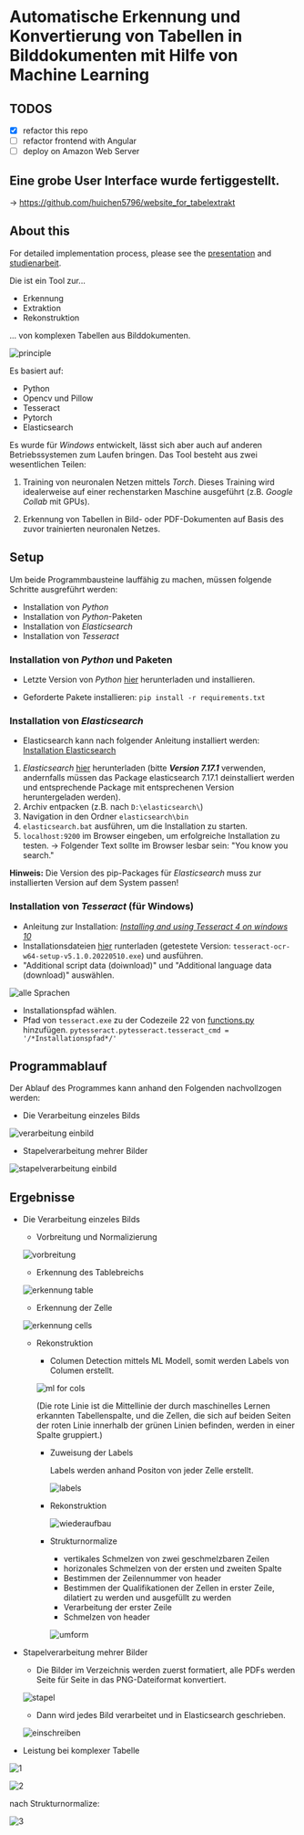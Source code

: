 # Automatische Erkennung und Konvertierung von Tabellen in Bilddokumenten mit Hilfe von Machine Learning

## TODOS

- [x] refactor this repo
- [ ] refactor frontend with Angular
- [ ] deploy on Amazon Web Server

## Eine grobe User Interface wurde fertiggestellt.

-> https://github.com/huichen5796/website_for_tabelextrakt

## About this

For detailed implementation process, please see the [presentation](presentation.pptx) and [studienarbeit](studienarbeit_hui.pdf).

Die ist ein Tool zur...

- Erkennung
- Extraktion
- Rekonstruktion

... von komplexen Tabellen aus Bilddokumenten.

![principle](Abbildungen/ablauf.gif)

Es basiert auf:

- Python
- Opencv und Pillow
- Tesseract
- Pytorch
- Elasticsearch

Es wurde für *Windows* entwickelt, lässt sich aber auch auf anderen Betriebssystemen zum Laufen bringen.
Das Tool besteht aus zwei wesentlichen Teilen:

1. Training von neuronalen Netzen mittels *Torch*. Dieses Training wird idealerweise auf einer rechenstarken Maschine ausgeführt (z.B. *Google Collab* mit GPUs).

2. Erkennung von Tabellen in Bild- oder PDF-Dokumenten auf Basis des zuvor trainierten neuronalen Netzes.

## Setup

Um beide Programmbausteine lauffähig zu machen, müssen folgende Schritte ausgreführt werden:

- Installation von *Python*
- Installation von *Python*-Paketen
- Installation von *Elasticsearch*
- Installation von *Tesseract*

### Installation von *Python* und Paketen

- Letzte Version von *Python* [hier](https://www.python.org/ftp/python/) herunterladen und installieren.

- Geforderte Pakete installieren: `pip install -r requirements.txt`

### Installation von *Elasticsearch*

- Elasticsearch kann nach folgender Anleitung installiert werden: [Installation Elasticsearch](https://youtu.be/Tn6zkPz-qHc?t=553)


1. *Elasticsearch* [hier](https://www.elastic.co/de/downloads/elasticsearch) herunterladen (bitte **_Version 7.17.1_** verwenden, andernfalls müssen das Package elasticsearch 7.17.1 deinstalliert werden und entsprechende Package mit entsprechenen Version heruntergeladen werden).
2. Archiv entpacken (z.B. nach `D:\elasticsearch\`)
3. Navigation in den Ordner `elasticsearch\bin`
4. `elasticsearch.bat` ausführen, um die Installation zu starten.
5. `localhost:9200` im Browser eingeben, um erfolgreiche Installation zu testen. &rarr; Folgender Text sollte im Browser lesbar sein: "You know you search."

**Hinweis:** Die Version des pip-Packages für *Elasticsearch* muss zur installierten Version auf dem System passen!

### Installation von *Tesseract* (für Windows)

- Anleitung zur Installation: [*Installing and using Tesseract 4 on windows 10*](https://medium.com/quantrium-tech/installing-and-using-tesseract-4-on-windows-10-4f7930313f82)
- Installationsdateien [hier](https://github.com/UB-Mannheim/tesseract/wiki) runterladen (getestete Version: `tesseract-ocr-w64-setup-v5.1.0.20220510.exe`) und ausführen.
- "Additional script data (doiwnload)" und "Additional language data (download)" auswählen.

![alle Sprachen](Abbildungen/installtesse.jpg)

- Installationspfad wählen.
- Pfad von `tesseract.exe` zu der Codezeile 22 von [functions.py](Development/functions.py) hinzufügen.
`pytesseract.pytesseract.tesseract_cmd = '/*Installationspfad*/'`

## Programmablauf

Der Ablauf des Programmes kann anhand den Folgenden nachvollzogen werden:

- Die Verarbeitung einzeles Bilds

![verarbeitung einbild](Abbildungen/programmablauf.svg)

- Stapelverarbeitung mehrer Bilder

![stapelverarbeitung einbild](Abbildungen/stapelverarbeitung.svg)


## Ergebnisse

- Die Verarbeitung einzeles Bilds
  - Vorbreitung und Normalizierung

  ![vorbreitung](Abbildungen/vorverarbeitung.png)
   

  - Erkennung des Tablebreichs

  ![erkennung table](Abbildungen/erkennung.png)

  - Erkennung der Zelle

  ![erkennung cells](Abbildungen/cell.png)

  - Rekonstruktion
    - Columen Detection mittels ML Modell, somit werden Labels von Columen erstellt.

    ![ml for cols](Abbildungen/table_1_of_test3.png)

      (Die rote Linie ist die Mittellinie der durch maschinelles Lernen erkannten Tabellenspalte, und die Zellen, die sich auf beiden Seiten der roten Linie innerhalb der grünen Linien befinden, werden in einer Spalte gruppiert.)

    - Zuweisung der Labels

      Labels werden anhand Positon von jeder Zelle erstellt.

      ![labels](Abbildungen/labels.jpg)

    - Rekonstruktion

      ![wiederaufbau](Abbildungen/table.jpg)

    - Strukturnormalize
      - vertikales Schmelzen von zwei geschmelzbaren Zeilen
      - horizonales Schmelzen von der ersten und zweiten Spalte
      - Bestimmen der Zeilennummer von header
      - Bestimmen der Qualifikationen der Zellen in erster Zeile, dilatiert zu werden und ausgefüllt zu werden
      - Verarbeitung der erster Zeile
      - Schmelzen von header

      ![umform](Abbildungen/umform.gif)

- Stapelverarbeitung mehrer Bilder

  - Die Bilder im Verzeichnis werden zuerst formatiert, alle PDFs werden Seite für Seite in das PNG-Dateiformat konvertiert.

  ![stapel](Abbildungen/stapel_vor.jpg)

  - Dann wird jedes Bild verarbeitet und in Elasticsearch geschrieben.

  ![einschreiben](Abbildungen/stapelverarbeitung.jpg)

- Leistung bei komplexer Tabelle

![1](Abbildungen/test2.PNG)

![2](Abbildungen/komplexbild.jpg)

  nach Strukturnormalize:

![3](Abbildungen/sn.jpg)

